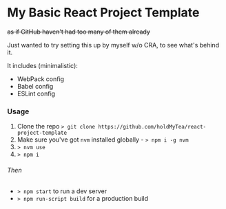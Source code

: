 # My Basic React Project Template
~~as if GitHub haven't had too many of them already~~

Just wanted to try setting this up by myself w/o CRA, to see what's behind it.

It includes (minimalistic):
+ WebPack config
+ Babel config
+ ESLint config

### Usage
1. Clone the repo `> git clone https://github.com/holdMyTea/react-project-template`
2. Make sure you've got `nvm` installed globally - `> npm i -g nvm`
3. `> nvm use`
4. `> npm i`

###### Then
- `> npm start` to run a dev server
- `> npm run-script build` for a production build